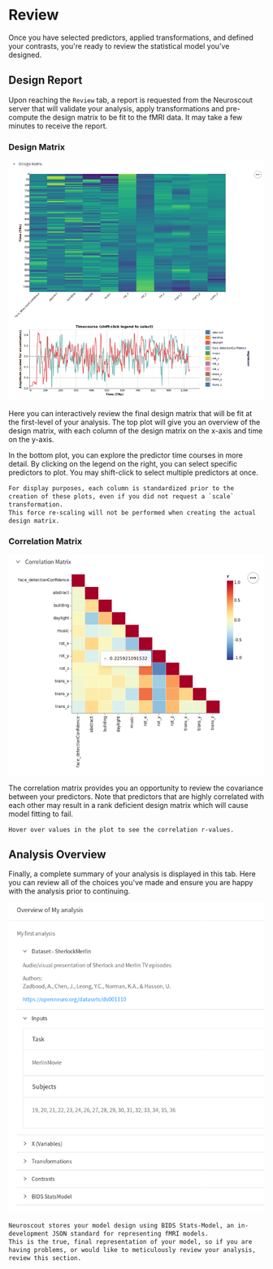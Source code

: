 # Review

Once you have selected predictors, applied transformations, and defined your contrasts, you're ready to review the statistical model you've designed.

## Design Report

Upon reaching the `Review` tab, a report is requested from the Neuroscout server that will validate your analysis, apply transformations and pre-compute the design matrix to be fit to the fMRI data.
It may take a few minutes to receive the report.

### Design Matrix

![Design matrix](img/review_dm.png)

Here you can interactively review the final design matrix that will be fit at the first-level of your analysis.
The top plot will give you an overview of the design matrix, with each column of the design matrix on the x-axis and time on the y-axis.

In the bottom plot, you can explore the predictor time courses in more detail. By clicking on the legend on the right, you can select specific predictors to plot. You may shift-click to select multiple predictors at once.

```{Note}
For display purposes, each column is standardized prior to the creation of these plots, even if you did not request a `scale` transformation.
This force re-scaling will not be performed when creating the actual design matrix.
```

### Correlation Matrix

![Correlation matrix](img/review_cm.png)

The correlation matrix provides you an opportunity to review the covariance between your predictors.
Note that predictors that are highly correlated with each other may result in a rank deficient design matrix which will cause model fitting to fail.

```{Hint}
Hover over values in the plot to see the correlation r-values.
```

## Analysis Overview

Finally, a complete summary of your analysis is displayed in this tab. Here you can review all of the choices you've made and ensure you are happy with the analysis prior to continuing.

![Review overview](img/review_overview.png)

```{Note}
Neuroscout stores your model design using BIDS Stats-Model, an in-development JSON standard for representing fMRI models.
This is the true, final representation of your model, so if you are having problems, or would like to meticulously review your analysis, review this section.
```